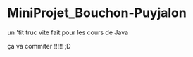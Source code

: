 # MiniProjet_Bouchon-Puyjalon
un 'tit truc vite fait pour les cours de Java

ça va commiter !!!!! ;D
